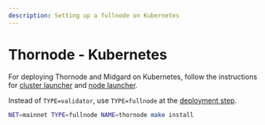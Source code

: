 ```yaml
---
description: Setting up a fullnode on Kubernetes
---
```


# Thornode - Kubernetes

For deploying Thornode and Midgard on Kubernetes, follow the instructions for [cluster launcher](../kubernetes/README.md) and [node launcher](../deploying.md).

Instead of `TYPE=validator`, use `TYPE=fullnode` at the [deployment step](../deploying.md#deploy-thornode).

```sh
NET=mainnet TYPE=fullnode NAME=thornode make install
```
